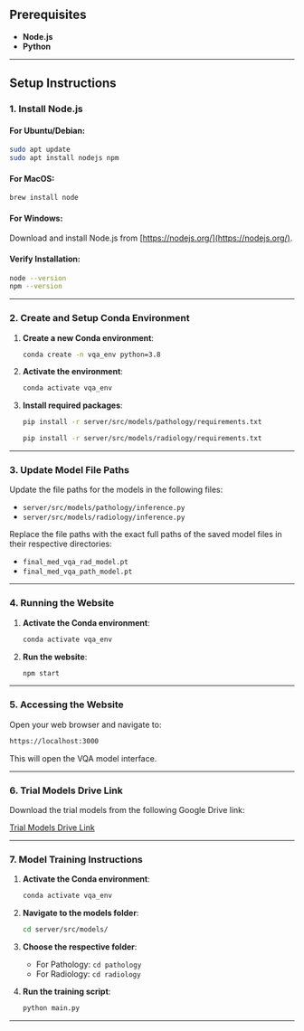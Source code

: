 

## Prerequisites

- **Node.js**
- **Python**

---

## Setup Instructions

### 1. Install Node.js

#### For Ubuntu/Debian:
```bash
sudo apt update
sudo apt install nodejs npm
```

#### For MacOS:
```bash
brew install node
```

#### For Windows:
Download and install Node.js from [https://nodejs.org/](https://nodejs.org/).

#### Verify Installation:
```bash
node --version
npm --version
```

---

### 2. Create and Setup Conda Environment

1. **Create a new Conda environment**:
   ```bash
   conda create -n vqa_env python=3.8
   ```

2. **Activate the environment**:
   ```bash
   conda activate vqa_env
   ```

3. **Install required packages**:
   ```bash
   pip install -r server/src/models/pathology/requirements.txt

   pip install -r server/src/models/radiology/requirements.txt
   ```

---

### 3. Update Model File Paths

Update the file paths for the models in the following files:

- `server/src/models/pathology/inference.py`
- `server/src/models/radiology/inference.py`

Replace the file paths with the exact full paths of the saved model files in their respective directories:

- `final_med_vqa_rad_model.pt`
- `final_med_vqa_path_model.pt`

---

### 4. Running the Website

1. **Activate the Conda environment**:
   ```bash
   conda activate vqa_env
   ```

2. **Run the website**:
   ```bash
   npm start
   ```

---

### 5. Accessing the Website

Open your web browser and navigate to:

```bash
https://localhost:3000
```

This will open the VQA model interface.

---

### 6. Trial Models Drive Link

Download the trial models from the following Google Drive link:

[Trial Models Drive Link](https://drive.google.com/drive/folders/1LYL00BNCaEHwiYOCwUy-WWxvgsJpE1dy)

---

### 7. Model Training Instructions

1. **Activate the Conda environment**:
   ```bash
   conda activate vqa_env
   ```

2. **Navigate to the models folder**:
   ```bash
   cd server/src/models/
   ```

3. **Choose the respective folder**:
   - For Pathology: `cd pathology`
   - For Radiology: `cd radiology`

4. **Run the training script**:
   ```bash
   python main.py
   ```

---